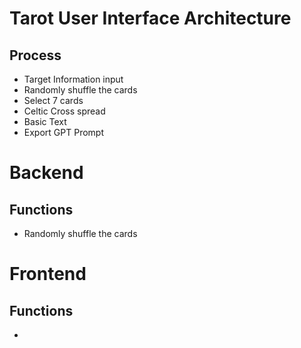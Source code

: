 # Tarot User Interface Architecture
## Process
- Target Information input
- Randomly shuffle the cards
- Select 7 cards
- Celtic Cross spread
- Basic Text
- Export GPT Prompt

# Backend
## Functions
- Randomly shuffle the cards

# Frontend
## Functions
- 